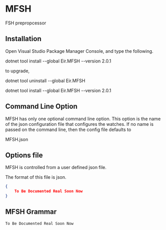# MFSH

FSH prepropcessor

## Installation

Open Visual Studio Package Manager Console, and type the following.

dotnet tool install --global Eir.MFSH --version 2.0.1

to upgrade,

dotnet tool uninstall --global Eir.MFSH

dotnet tool install --global Eir.MFSH --version 2.0.1

## Command Line Option

MFSH has only one optional command line option. This option is the name of the 
json configuration file that configures the watches.
If no name is passed on the command line, then the config file defaults to

MFSH.json

## Options file

MFSH is controlled from a user defined json file. 

The format of this file is json.

```json
{
	To Be Documented Real Soon Now
}
```

## MFSH Grammar

	To Be Documented Real Soon Now
